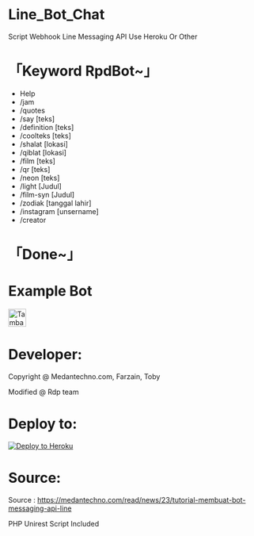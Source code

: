 # Line_Bot_Chat
Script Webhook Line Messaging API Use Heroku Or Other

# 「Keyword RpdBot~」
   - Help
   - /jam 
   - /quotes 
   - /say [teks] 
   - /definition [teks] 
   - /coolteks [teks] 
   - /shalat [lokasi] 
   - /qiblat [lokasi] 
   - /film [teks] 
   - /qr [teks] 
   - /neon [teks] 
   - /light [Judul] 
   - /film-syn [Judul] 
   - /zodiak [tanggal lahir] 
   - /instagram [unsername] 
   - /creator
# 「Done~」

# Example Bot
<a href="https://line.me/R/ti/p/%40yvp1614a"><img height="36" border="0" alt="Tambah Teman" src="https://scdn.line-apps.com/n/line_add_friends/btn/en.png"></a>

# Developer:
Copyright @ Medantechno.com, Farzain, Toby

Modified @ Rdp team

# Deploy to:
[![Deploy to Heroku](https://www.herokucdn.com/deploy/button.svg)](https://heroku.com/deploy)

# Source:
Source : https://medantechno.com/read/news/23/tutorial-membuat-bot-messaging-api-line


PHP Unirest Script Included
